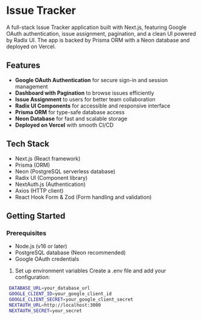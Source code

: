 # Issue Tracker

A full-stack Issue Tracker application built with Next.js, featuring Google OAuth authentication, issue assignment, pagination, and a clean UI powered by Radix UI. The app is backed by Prisma ORM with a Neon database and deployed on Vercel.

## Features

- **Google OAuth Authentication** for secure sign-in and session management  
- **Dashboard with Pagination** to browse issues efficiently  
- **Issue Assignment** to users for better team collaboration  
- **Radix UI Components** for accessible and responsive interface  
- **Prisma ORM** for type-safe database access  
- **Neon Database** for fast and scalable storage  
- **Deployed on Vercel** with smooth CI/CD  

## Tech Stack

- Next.js (React framework)  
- Prisma (ORM)  
- Neon (PostgreSQL serverless database)  
- Radix UI (Component library)  
- NextAuth.js (Authentication)  
- Axios (HTTP client)  
- React Hook Form & Zod (Form handling and validation)  

## Getting Started

### Prerequisites

- Node.js (v16 or later)  
- PostgreSQL database (Neon recommended)  
- Google OAuth credentials  

1. Set up environment variables
   Create a .env file and add your configuration:
  ```bash
   DATABASE_URL=your_database_url
   GOOGLE_CLIENT_ID=your_google_client_id
   GOOGLE_CLIENT_SECRET=your_google_client_secret
   NEXTAUTH_URL=http://localhost:3000
   NEXTAUTH_SECRET=your_secret


   

